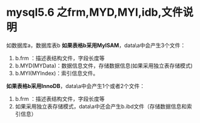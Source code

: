 # mysql5.6 之frm,MYD,MYI,idb,文件说明

如数据库a，数据库表b
**如果表格b采用MyISAM**，data\a中会产生3个文件：
1. b.frm ：描述表结构文件，字段长度等
2. b.MYD(MYData)：数据信息文件，存储数据信息(如果采用独立表存储模式)
3. b.MYI(MYIndex)：索引信息文件。

**如果表格b采用InnoDB**，data\a中会产生1个或者2个文件：
1. b.frm ：描述表结构文件，字段长度等
2. 如果采用独立表存储模式，data\a中还会产生b.ibd文件（存储数据信息和索引信息）